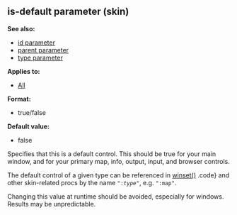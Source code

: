 ## is-default parameter (skin)
**See also:**
+   [id parameter](/ref/%7Bskin%7D/param/id.md) 
+   [parent parameter](/ref/%7Bskin%7D/param/parent.md) 
+   [type parameter](/ref/%7Bskin%7D/param/type.md) 
<!-- -->
**Applies to:**
+   [All](/ref/%7Bskin%7D/control.md) 
<!-- -->
**Format:**
+   true/false
<!-- -->
**Default value:**
+   false


Specifies that this is a default control. This should be true
for your main window, and for your primary map, info, output, input, and
browser controls. 

The default control of a given type can be
referenced in [winset()](/ref/proc/winset.md) .code} and other skin-related
procs by the name `":`*`type`*`"`, e.g. `":map"`. 

Changing this
value at runtime should be avoided, especially for windows. Results may
be unpredictable.